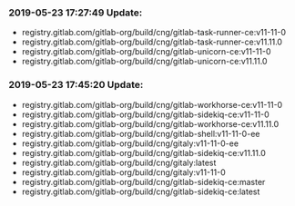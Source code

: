 ### 2019-05-23 17:27:49 Update:

- registry.gitlab.com/gitlab-org/build/cng/gitlab-task-runner-ce:v11-11-0
- registry.gitlab.com/gitlab-org/build/cng/gitlab-task-runner-ce:v11.11.0
- registry.gitlab.com/gitlab-org/build/cng/gitlab-unicorn-ce:v11-11-0
- registry.gitlab.com/gitlab-org/build/cng/gitlab-unicorn-ce:v11.11.0
### 2019-05-23 17:45:20 Update:

- registry.gitlab.com/gitlab-org/build/cng/gitlab-workhorse-ce:v11-11-0
- registry.gitlab.com/gitlab-org/build/cng/gitlab-sidekiq-ce:v11-11-0
- registry.gitlab.com/gitlab-org/build/cng/gitlab-workhorse-ce:v11.11.0
- registry.gitlab.com/gitlab-org/build/cng/gitlab-shell:v11-11-0-ee
- registry.gitlab.com/gitlab-org/build/cng/gitaly:v11-11-0-ee
- registry.gitlab.com/gitlab-org/build/cng/gitlab-sidekiq-ce:v11.11.0
- registry.gitlab.com/gitlab-org/build/cng/gitaly:latest
- registry.gitlab.com/gitlab-org/build/cng/gitaly:v11-11-0
- registry.gitlab.com/gitlab-org/build/cng/gitlab-sidekiq-ce:master
- registry.gitlab.com/gitlab-org/build/cng/gitlab-sidekiq-ce:latest
